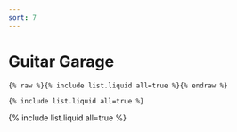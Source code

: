 ```yaml
---
sort: 7
---
```


# Guitar Garage

```
{% raw %}{% include list.liquid all=true %}{% endraw %}

{% include list.liquid all=true %}
```

{% include list.liquid all=true %}
